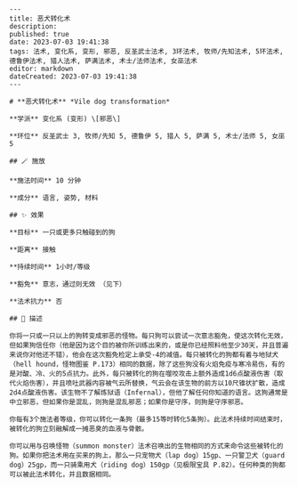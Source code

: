 
    ---
    title: 恶犬转化术
    description: 
    published: true
    date: 2023-07-03 19:41:38
    tags: 法术, 变化系, 变形, 邪恶, 反圣武士法术, 3环法术, 牧师/先知法术, 5环法术, 德鲁伊法术, 猎人法术, 萨满法术, 术士/法师法术, 女巫法术
    editor: markdown
    dateCreated: 2023-07-03 19:41:38
    ---

    # **恶犬转化术** *Vile dog transformation*

    **学派** 变化系 (变形) \[邪恶\] 

    **环位** 反圣武士 3, 牧师/先知 5, 德鲁伊 5, 猎人 5, 萨满 5, 术士/法师 5, 女巫 5

    ## 🪄 施放

    **施法时间** 10 分钟

    **成分** 语言, 姿势, 材料

    ## ✨ 效果 

    **目标** 一只或更多只触碰到的狗 

    **距离** 接触  

    **持续时间** 1小时/等级 

    **豁免** 意志，通过则无效 （见下）

    **法术抗力** 否

    ## 📖 描述

    你将一只或一只以上的狗转变成邪恶的怪物。每只狗可以尝试一次意志豁免，使这次转化无效，但如果狗信任你（他是因为这个目的被你所训练出来的，或是你已经照料他至少30天，并且普遍来说你对他还不错），他会在这次豁免检定上承受-4的减值。每只被转化的狗都有着与地狱犬（hell hound，怪物图鉴 P.173）相同的数据，除了这些狗没有火焰免疫与寒冷易伤，有的是对酸、冷、火的5点抗力。此外，每只被转化的狗在噬咬攻击上额外造成1d6点酸液伤害（取代火焰伤害），并且喷吐武器内容被气云所替换，气云会在该生物的前方以10尺锥状扩散，造成2d4点酸液伤害。该生物不了解炼狱语（Infernal），但他了解任何你知道的语言。这狗通常是中立邪恶，但如果你是混乱，则狗是混乱邪恶；如果你是守序，则狗是守序邪恶。

    你每有3个施法者等级，你可以转化一条狗（最多15等时转化5条狗）。此法术持续时间结束时，被转化的狗立刻融解成一摊恶臭的血液与骨骸。

    你可以用与召唤怪物（summon monster）法术召唤出的生物相同的方式来命令这些被转化的狗。如果你把法术用在买来的狗上，那么一只宠物犬（lap dog）15gp、一只警卫犬（guard dog）25gp，而一只骑乘用犬（riding dog）150gp（见极限宝具 P.82）。任何种类的狗都可以被此法术转化，并且数据相同。
    